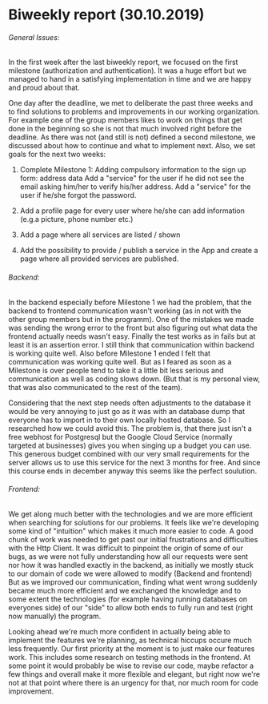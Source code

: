 # Biweekly report (30.10.2019)

###### General Issues:
In the first week after the last biweekly report, we focused on the first milestone (authorization and authentication).
It was a huge effort but we managed to hand in a satisfying implementation in time and we are happy and proud about that.

One day after the deadline, we met to deliberate the past three weeks and to find solutions to problems and improvements in our working organization.
For example one of the group members likes to work on things that get done in the beginning so she is not that much involved right before the deadline.
As there was not (and still is not) defined a second milestone, we discussed about how to continue and what to implement next. 
Also, we set goals for the next two weeks:
1) Complete Milestone 1:
    Adding compulsory information to the sign up form: address data
    Add a "service" for the user if he did not see the email asking him/her to verify his/her address.
    Add a "service" for the user if he/she forgot the password.
    
 2) Add a profile page for every user where he/she can add information (e.g.a picture, phone number etc.)
 
 3) Add a page where all services are listed / shown
 
 4) Add the possibility to provide / publish a service in the App and 
    create a page where all provided services are published.

###### Backend:
In the backend especially before Milestone 1 we had the problem, that the backend to frontend communication 
wasn't working (as in not with the other group members but in the programm).
One of the mistakes we made was sending the wrong error to the front but also figuring out what data the
frontend actually needs wasn't easy. Finally the test works as in fails but at least it is an assertion error.
I still think that communication within backend is working quite well.
Also before Milestone 1 ended I felt that communication was working quite well.
But as I feared as soon as a Milestone is over people tend to take it a little bit less serious and 
communication as well as coding slows down. (But that is my personal view, that was also communicated to
the rest of the team).


Considering that the next step needs often adjustments to the database it would be very annoying to just go as it was with an database dump that everyone
has to import in to their own locally hosted database. So I researched how we could avoid this. The problem is, that  there just isn't a free webhost for Postgresql
but the Google Cloud Service (normally targeted at businesses) gives you when singing up a budget you can use. This generous budget combined with our very small 
requirements for the server allows us to use this service for the next 3 months for free. And since this course ends in december anyway this seems like the perfect
soulution.

###### Frontend:
We get along much better with the technologies and we are more efficient when searching for solutions for our problems.
It feels like we're developing some kind of "intuition" which makes it much more easier to code. 
A good chunk of work was needed to get past our initial frustrations and difficulties with the Http Client.
It was difficult to pinpoint the origin of some of our bugs, as we were not fully understanding how all our requests were sent
nor how it was handled exactly in the backend, as initially we mostly stuck to our domain of code we were allowed to modify (Backend and frontend)
But as we improved our communication, finding what went wrong suddenly became much more efficient and we exchanged the knowledge and
to some extent the technologies (for example having running databases on everyones side) of our "side" to allow both ends to fully run and test (right now manually) the program.

Looking ahead we're much more confident in actually being able to implement the features we're planning, as technical hiccups occure much less frequently.
Our first priority at the moment is to just make our features work. This includes some research on testing methods in the frontend.
At some point it would probably be wise to revise our code, maybe refactor a few things and overall make it more flexible and elegant, but right now
we're not at that point where there is an urgency for that, nor much room for code improvement. 

